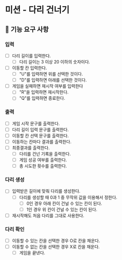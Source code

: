 # 미션 - 다리 건너기
## 🚀 기능 요구 사항

### 입력
- [ ] 다리 길이를 입력한다.
  - [ ] 다리 길이는 3 이상 20 이하의 숫자이다.
- [ ] 이동할 칸 입력한다.
  - [ ] "U"를 입력하면 위를 선택한 것이다.
  - [ ] "D"를 입력하면 아래를 선택한 것이다.
- [ ] 게임을 실패하면 재시작 여부를 입력한다
  - [ ] "R"을 입력하면 재시작한다.
  - [ ] "Q"를 입력하면 종료한다.

### 출력
- [ ] 게임 시작 문구를 출력한다.
- [ ] 다리 길이 입력 문구를 출력한다.
- [ ] 이동할 칸 선택 문구를 출력한다.
- [ ] 이동하는 칸마다 결과를 출력한다.
- [ ] 최종결과를 출력한다.
    - [ ] 다리를 건넌 기록을 출력한다.
    - [ ] 게임 성공 여부를 출력한다.
    - [ ] 총 시도한 횟수를 출력한다.

### 다리 생성
- [ ] 입력받은 길이에 맞춰 다리를 생성한다.
  - [ ] 다리를 생성할 때 0과 1 중 무작위 값을 이용해서 정한다.
    - [ ] 0인 경우 아래 칸이 건널 수 있는 칸이 된다.
    - [ ] 1인 경우 위 칸이 건널 수 있는 칸이 된다.
- [ ] 재시작해도 처음 다리를 그대로 사용한다.

### 다리 확인
- [ ] 이동할 수 있는 칸을 선택한 경우 O로 칸을 채운다.
- [ ] 이동할 수 없는 칸을 선택한 경우 X로 칸을 채운다.
  - [ ] 게임을 끝낸다.